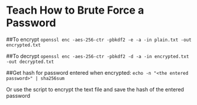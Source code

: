 # Teach How to Brute Force a Password

##To encrypt
`openssl enc -aes-256-ctr -pbkdf2 -e -a -in plain.txt -out encrypted.txt`


##To decrypt
`openssl enc -aes-256-ctr -pbkdf2 -d -a -in encrypted.txt -out decrypted.txt`


##Get hash for password entered when encrypted:
`echo -n "<the entered password>" | sha256sum`

Or use the script to encrypt the text file and save the hash of the entered password 
